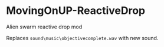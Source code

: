 # MovingOnUP-ReactiveDrop
Alien swarm reactive drop mod

Replaces `sound\music\objectivecomplete.wav` with new sound.